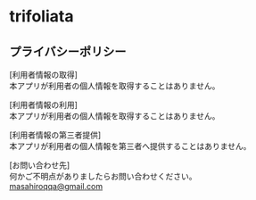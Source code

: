 # trifoliata

## プライバシーポリシー
[利用者情報の取得]  
本アプリが利用者の個人情報を取得することはありません。  

[利用者情報の利用]  
本アプリが利用者の個人情報を取得することはありません。  

[利用者情報の第三者提供]  
本アプリが利用者の個人情報を第三者へ提供することはありません。    

[お問い合わせ先]  
何かご不明点がありましたらお問い合わせください。  
masahiroqqa@gmail.com